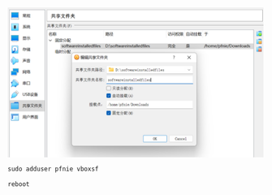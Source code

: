 <img src="images/2022-06-05_150533.png" style="width:600px" align="center" />



```
sudo adduser pfnie vboxsf
```

```
reboot
```


